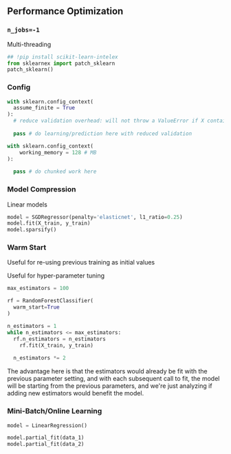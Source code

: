 ## Performance Optimization

### `n_jobs=-1`

Multi-threading

```python
## !pip install scikit-learn-intelex
from sklearnex import patch_sklearn
patch_sklearn()
```

### Config

```python
with sklearn.config_context(
  assume_finite = True
):
  # reduce validation overhead: will not throw a ValueError if X contains NaN or infinity.
	
  pass # do learning/prediction here with reduced validation
```

```python
with sklearn.config_context(
	working_memory = 128 # MB
):
  
  pass # do chunked work here
```

### Model Compression

Linear models

```python
model = SGDRegressor(penalty='elasticnet', l1_ratio=0.25)
model.fit(X_train, y_train)
model.sparsify()
```

### Warm Start

Useful for re-using previous training as initial values

Useful for hyper-parameter tuning

```python
max_estimators = 100

rf = RandomForestClassifier(
  warm_start=True
)

n_estimators = 1
while n_estimators <= max_estimators:
  rf.n_estimators = n_estimators
	rf.fit(X_train, y_train)
 
  n_estimators *= 2
```

The advantage here is that the estimators would already be fit with the previous parameter setting, and with each subsequent call to fit, the model will be starting from the previous parameters, and we're just analyzing if adding new estimators would benefit the model.

### Mini-Batch/Online Learning

```python
model = LinearRegression()

model.partial_fit(data_1)
model.partial_fit(data_2)

```

